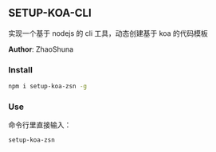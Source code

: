 ## SETUP-KOA-CLI
实现一个基于 nodejs 的 cli 工具，动态创建基于 koa 的代码模板


**Author**: ZhaoShuna


### Install
```bash 
npm i setup-koa-zsn -g
```

### Use
命令行里直接输入：
```bash 
setup-koa-zsn
```